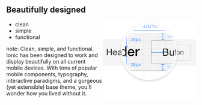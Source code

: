 ##  Beautifully designed

<img style="background:none; border:none; box-shadow:none; float: right;" src="resources/ionic-design.png">

- clean
- simple
- functional

note:
Clean, simple, and functional. Ionic has been designed to work and display beautifully on all current mobile devices. With tons of popular mobile components, typography, interactive paradigms, and a gorgeous (yet extensible) base theme, you'll wonder how you lived without it. 
